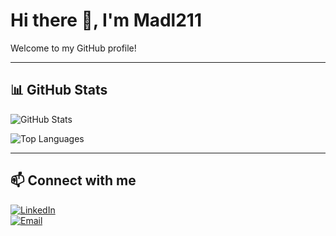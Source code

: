 # Hi there 👋, I'm Madl211

Welcome to my GitHub profile!

---

## 📊 GitHub Stats

![GitHub Stats](https://githubreadmestats-ochre.vercel.app/api?username=Madl211&show_icons=true&count_private=true&theme=tokyonight)

![Top Languages](https://githubreadmestats-ochre.vercel.app/api/top-langs/?username=Madl211&layout=compact&count_private=true&theme=tokyonight)

---

## 📫 Connect with me

[![LinkedIn](https://img.shields.io/badge/LinkedIn-0077B5?style=for-the-badge&logo=linkedin&logoColor=white)](https://www.linkedin.com/in/mathis-behrendt-5ab5ba37a/)  
[![Email](https://img.shields.io/badge/Email-D14836?style=for-the-badge&logo=gmail&logoColor=white)](mailto:DEINE-EMAIL@domain.com)
